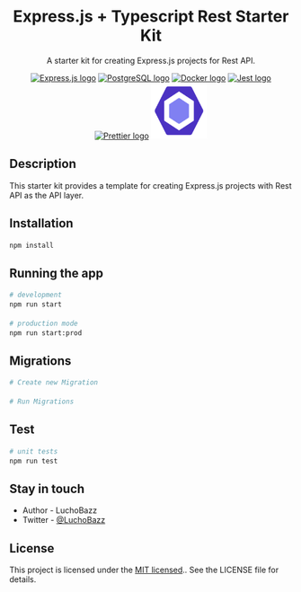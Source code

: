 <h1 align="center">Express.js + Typescript Rest Starter Kit</h1>

<p align="center">A starter kit for creating Express.js projects for Rest API.</p>

<p align="center">
  <a href="https://expressjs.com/" target="blank"><img src="https://encrypted-tbn0.gstatic.com/images?q=tbn:ANd9GcQLA972a1NXwGHTIpgjxpRdu1DD5te1evggDgjNvM_FcbtGxaPYrHbV27RNzJSA_ZhrY28&usqp=CAU" height="100" width="100" alt="Express.js logo" /></a>
  <a href="https://www.postgresql.org/" target="blank"><img src="https://www.postgresql.org/media/img/about/press/elephant.png" height="100" width="100" alt="PostgreSQL logo" /></a>
  <a href="https://www.docker.com/" target="blank"><img src="https://www.docker.com/wp-content/uploads/2022/03/Moby-logo.png" height="100" width="100" alt="Docker logo" /></a>
  <a href="https://jestjs.io/" target="blank"><img src="https://raw.githubusercontent.com/jestjs/jest/main/website/static/img/jest.png" height="100" width="100" alt="Jest logo" /></a>
  <a href="https://prettier.io/" target="blank"><img src="https://raw.githubusercontent.com/prettier/prettier/main/website/static/icon.png" height="100" width="100" alt="Prettier logo" /></a>
  <a href="https://eslint.org/" target="blank"><img src="https://raw.githubusercontent.com/eslint/archive-website/e19d0bd4b5c116996f4cd94d4e90df5cc4367236/assets/img/logo.svg" height="100" width="100" alt="ESLint logo" /></a>
</p>

## Description

This starter kit provides a template for creating Express.js projects with Rest API as the API layer.

## Installation

```bash
npm install
```

## Running the app

```bash
# development
npm run start

# production mode
npm run start:prod
```

## Migrations

```bash
# Create new Migration

# Run Migrations
```

## Test

```bash
# unit tests
npm run test
```

## Stay in touch

- Author - LuchoBazz
- Twitter - [@LuchoBazz](https://twitter.com/LuchoBazz)

## License

This project is licensed under the [MIT licensed](#).. See the LICENSE file for details.